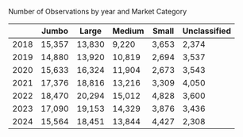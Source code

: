 Number of Observations by year and Market Category

|      | Jumbo  | Large  | Medium | Small | Unclassified |
|------|--------|--------|--------|-------|--------------|
| 2018 | 15,357 | 13,830 | 9,220  | 3,653 | 2,374        |
| 2019 | 14,880 | 13,920 | 10,819 | 2,694 | 3,537        |
| 2020 | 15,633 | 16,324 | 11,904 | 2,673 | 3,543        |
| 2021 | 17,376 | 18,816 | 13,216 | 3,309 | 4,050        |
| 2022 | 18,470 | 20,294 | 15,012 | 4,828 | 3,600        |
| 2023 | 17,090 | 19,153 | 14,329 | 3,876 | 3,436        |
| 2024 | 15,564 | 18,451 | 13,844 | 4,427 | 2,308        |
